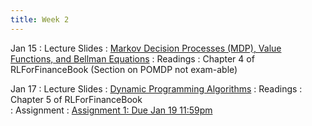 ```yaml
---
title: Week 2
---
```


Jan 15
: Lecture Slides
  : [Markov Decision Processes (MDP), Value Functions, and Bellman Equations](https://github.com/coverdrive/technical-documents/blob/master/finance/cme241/Tour-MDP.pdf)
: Readings
  : Chapter 4 of RLForFinanceBook (Section on POMDP not exam-able)	

Jan 17
: Lecture Slides
  : [Dynamic Programming Algorithms](https://github.com/coverdrive/technical-documents/blob/master/finance/cme241/Tour-DP.pdf)
: Readings
  : Chapter 5 of RLForFinanceBook	
: Assignment
  : [Assignment 1: Due Jan 19 11:59pm](https://github.com/coverdrive/technical-documents/blob/master/finance/cme241/assignments/Winter2025/assignment1.ipynb)
